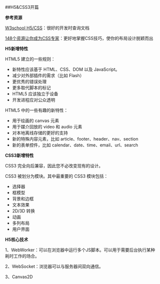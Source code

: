 ##H5&CSS3开篇

**参考资源** 

[W3school H5/CSS](http://www.w3school.com.cn/h.asp)：很好的开发时查询文档

[148个资源让你成为CSS专家](https://segmentfault.com/a/1190000006689923)：更好地掌握CSS技巧，使你的布局设计脱颖而出



**H5新增特性** 

HTML5 建立的一些规则：

- 新特性应该基于 HTML、CSS、DOM 以及 JavaScript。
- 减少对外部插件的需求（比如 Flash）
- 更优秀的错误处理
- 更多取代脚本的标记
- HTML5 应该独立于设备
- 开发进程应对公众透明

HTML5 中的一些有趣的新特性：

- 用于绘画的 canvas 元素
- 用于媒介回放的 video 和 audio 元素
- 对本地离线存储的更好的支持
- 新的特殊内容元素，比如 article、footer、header、nav、section
- 新的表单控件，比如 calendar、date、time、email、url、search



**CSS3新增特性** 

CSS3 完全向后兼容，因此您不必改变现有的设计。

CSS3 被划分为模块。其中最重要的 CSS3 模块包括：

- 选择器
- 框模型
- 背景和边框
- 文本效果
- 2D/3D 转换
- 动画
- 多列布局
- 用户界面



**H5核心技术** 

1、WebWorker：可以在浏览器中运行多个JS脚本。可以用于需要后台执行某种耗时工作的场合。

2、WebSocket：浏览器可以与服务器间双向通信。

3、Canvas2D